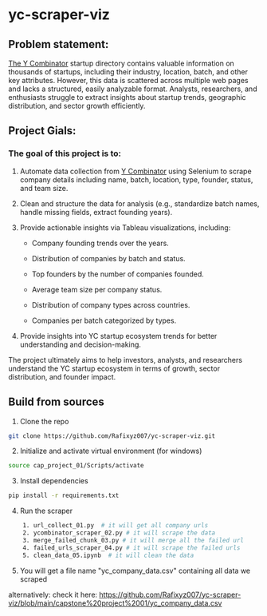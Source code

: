 # yc-scraper-viz

## Problem statement:

[The Y Combinator](https://www.ycombinator.com)
startup directory contains valuable information on thousands of startups, including their industry, location, batch, and other key attributes. However, this data is scattered across multiple web pages and lacks a structured, easily analyzable format. Analysts, researchers, and enthusiasts struggle to extract insights about startup trends, geographic distribution, and sector growth efficiently.

## Project Gials:

### The goal of this project is to:

1. Automate data collection from [Y Combinator](https://www.ycombinator.com/companies) using Selenium to scrape company details including name, batch, location, type, founder, status, and team size.

2. Clean and structure the data for analysis (e.g., standardize batch names, handle missing fields, extract founding years).

3. Provide actionable insights via Tableau visualizations, including:

    * Company founding trends over the years.

    * Distribution of companies by batch and status.

    * Top founders by the number of companies founded.

    * Average team size per company status.

    * Distribution of company types across countries.

    * Companies per batch categorized by types.

4. Provide insights into YC startup ecosystem trends for better understanding and decision-making.
   
The project ultimately aims to help investors, analysts, and researchers understand the YC startup ecosystem in terms of growth, sector distribution, and founder impact.

## Build from sources
1. Clone the repo
```bash
git clone https://github.com/Rafixyz007/yc-scraper-viz.git
```
2. Initialize and activate virtual environment (for windows)
```bash
source cap_project_01/Scripts/activate
```
3. Install dependencies
```bash
pip install -r requirements.txt
```
4. Run the scraper
```bash
    1. url_collect_01.py  # it will get all company urls
    2. ycombinator_scraper_02.py # it will scrape the data
    3. merge_failed_chunk_03.py # it will merge all the failed url
    4. failed_urls_scraper_04.py # it will scrape the failed urls
    5. clean_data_05.ipynb  # it will clean the data
```
5. You will get a file name "yc_company_data.csv" containing all data we scraped

alternatively: check it here: https://github.com/Rafixyz007/yc-scraper-viz/blob/main/capstone%20project%2001/yc_company_data.csv


    
